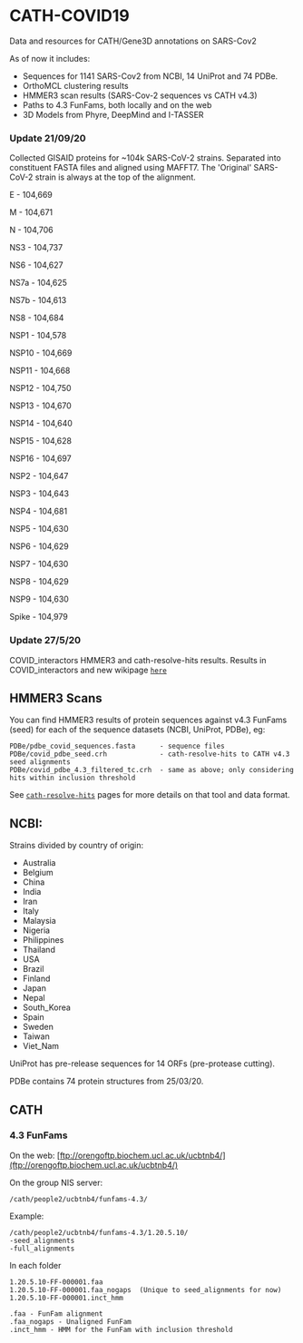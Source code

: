 # CATH-COVID19
Data and resources for CATH/Gene3D annotations on SARS-Cov2

As of now it includes:
 - Sequences for 1141 SARS-Cov2 from NCBI, 14 UniProt and 74 PDBe.
 - OrthoMCL clustering results
 - HMMER3 scan results (SARS-Cov-2 sequences vs CATH v4.3)
 - Paths to 4.3 FunFams, both locally and on the web
 - 3D Models from Phyre, DeepMind and I-TASSER
 
### Update 21/09/20
 
Collected GISAID proteins for ~104k SARS-CoV-2 strains. Separated into constituent FASTA files and aligned using MAFFT7.
The 'Original' SARS-CoV-2 strain is always at the top of the alignment.
 
E - 104,669

M - 104,671

N - 104,706

NS3 - 104,737

NS6 - 104,627

NS7a - 104,625

NS7b - 104,613

NS8 - 104,684

NSP1 - 104,578

NSP10 - 104,669

NSP11 - 104,668

NSP12 - 104,750

NSP13 - 104,670

NSP14 - 104,640

NSP15 - 104,628

NSP16 - 104,697

NSP2 - 104,647

NSP3 - 104,643

NSP4 - 104,681

NSP5 - 104,630

NSP6 - 104,629

NSP7 - 104,630

NSP8 - 104,629

NSP9 - 104,630

Spike - 104,979
 
### Update 27/5/20
 
COVID_interactors HMMER3 and cath-resolve-hits results. Results in COVID_interactors and new wikipage [`here`](https://github.com/UCL/CATH-COVID19/wiki/COVID-Interactors)

## HMMER3 Scans

You can find HMMER3 results of protein sequences against v4.3 FunFams (seed) for each of the sequence datasets (NCBI, UniProt, PDBe), eg:

```
PDBe/pdbe_covid_sequences.fasta      - sequence files
PDBe/covid_pdbe_seed.crh             - cath-resolve-hits to CATH v4.3 seed alignments
PDBe/covid_pdbe_4.3_filtered_tc.crh  - same as above; only considering hits within inclusion threshold
```

See [`cath-resolve-hits`](https://cath-tools.readthedocs.io/en/latest/tools/cath-resolve-hits/) pages for more details on that tool and data format.


## NCBI: 
Strains divided by country of origin:
- Australia
- Belgium
- China
- India
- Iran
- Italy
- Malaysia
- Nigeria
- Philippines
- Thailand
- USA
- Brazil
- Finland
- Japan
- Nepal
- South_Korea
- Spain
- Sweden
- Taiwan
- Viet_Nam

UniProt has pre-release sequences for 14 ORFs (pre-protease cutting).

PDBe contains 74 protein structures from 25/03/20.


## CATH

### 4.3 FunFams

On the web: [ftp://orengoftp.biochem.ucl.ac.uk/ucbtnb4/](ftp://orengoftp.biochem.ucl.ac.uk/ucbtnb4/)

On the group NIS server: 

```
/cath/people2/ucbtnb4/funfams-4.3/
```

Example: 

```
/cath/people2/ucbtnb4/funfams-4.3/1.20.5.10/
-seed_alignments
-full_alignments
```

In each folder

```
1.20.5.10-FF-000001.faa		
1.20.5.10-FF-000001.faa_nogaps	(Unique to seed_alignments for now)
1.20.5.10-FF-000001.inct_hmm

.faa - FunFam alignment
.faa_nogaps - Unaligned FunFam
.inct_hmm - HMM for the FunFam with inclusion threshold
```
